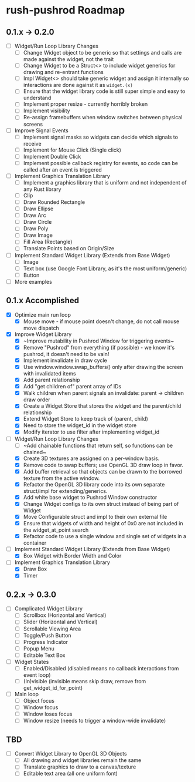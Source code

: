 # rush-pushrod Roadmap

## 0.1.x -> 0.2.0

- [ ] Widget/Run Loop Library Changes
  - [ ] Change Widget object to be generic so that settings and calls are made against the widget, not the trait
  - [ ] Change Widget to be a Struct<> to include widget generics for drawing and re-entrant functions
  - [ ] Impl Widget<> should take generic widget and assign it internally so interactions are done against it as `widget.(x)`
  - [ ] Ensure that the widget library code is still super simple and easy to understand
  - [ ] Implement proper resize - currently horribly broken
  - [ ] Implement visibility
  - [ ] Re-assign framebuffers when window switches between physical screens
- [ ] Improve Signal Events
  - [ ] Implement signal masks so widgets can decide which signals to receive
  - [ ] Implement for Mouse Click (Single click)
  - [ ] Implement Double Click
  - [ ] Implement possible callback registry for events, so code can be called after an event is triggered
- [ ] Implement Graphics Translation Library
  - [ ] Implement a graphics library that is uniform and not independent of any Rust library
  - [ ] Clip
  - [ ] Draw Rounded Rectangle
  - [ ] Draw Ellipse
  - [ ] Draw Arc
  - [ ] Draw Circle
  - [ ] Draw Poly
  - [ ] Draw Image
  - [ ] Fill Area (Rectangle)
  - [ ] Translate Points based on Origin/Size
- [ ] Implement Standard Widget Library (Extends from Base Widget)
  - [ ] Image
  - [ ] Text box (use Google Font Library, as it's the most uniform/generic)
  - [ ] Button
- [ ] More examples

## 0.1.x Accomplished

- [x] Optimize main run loop
  - [x] Mouse move - if mouse point doesn't change, do not call mouse move dispatch
- [x] Improve Widget Library
  - [x] ~Improve mutability in Pushrod Window for triggering events~
  - [x] Remove "Pushrod" from everything (if possible) - we know it's pushrod, it doesn't need to be vain!
  - [x] Implement invalidate in draw cycle
  - [x] Use window.window.swap_buffers() only after drawing the screen with invalidated items
  - [x] Add parent relationship
  - [x] Add "get children of" parent array of IDs
  - [x] Walk children when parent signals an invalidate: parent -> children draw order
  - [x] Create a Widget Store that stores the widget and the parent/child relationship
  - [x] Extend Widget Store to keep track of (parent, child)
  - [x] Need to store the widget_id in the widget store
  - [x] Modify iterator to use filter after implementing widget_id
- [ ] Widget/Run Loop Library Changes
  - [ ] ~Add chainable functions that return self, so functions can be chained~
  - [x] Create 3D textures are assigned on a per-window basis.
  - [x] Remove code to swap buffers; use OpenGL 3D draw loop in favor.
  - [x] Add buffer retrieval so that objects can be drawn to the borrowed texture from the active window.
  - [x] Refactor the OpenGL 3D library code into its own separate struct/impl for extending/generics.
  - [x] Add white base widget to Pushrod Window constructor
  - [x] Change Widget configs to its own struct instead of being part of Widget
  - [x] Move Configurable struct and impl to their own external file
  - [x] Ensure that widgets of width and height of 0x0 are not included in the widget_at_point search
  - [x] Refactor code to use a single window and single set of widgets in a container
- [ ] Implement Standard Widget Library (Extends from Base Widget)
  - [x] Box Widget with Border Width and Color
- [ ] Implement Graphics Translation Library
  - [x] Draw Box
  - [x] Timer

## 0.2.x -> 0.3.0

- [ ] Complicated Widget Library
  - [ ] Scrollbox (Horizontal and Vertical)
  - [ ] Slider (Horizontal and Vertical)
  - [ ] Scrollable Viewing Area
  - [ ] Toggle/Push Button
  - [ ] Progress Indicator
  - [ ] Popup Menu
  - [ ] Editable Text Box
- [ ] Widget States
  - [ ] Enabled/Disabled (disabled means no callback interactions from event loop)
  - [ ] (In)visible (invisible means skip draw, remove from get_widget_id_for_point)
- [ ] Main loop
  - [ ] Object focus
  - [ ] Window focus
  - [ ] Window loses focus
  - [ ] Window resize (needs to trigger a window-wide invalidate)

## TBD

- [ ] Convert Widget Library to OpenGL 3D Objects
  - [ ] All drawing and widget libraries remain the same
  - [ ] Translate graphics to draw to a canvas/texture
  - [ ] Editable text area (all one uniform font)
